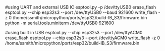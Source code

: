 


#using UART and external USB IC
esptool.py -p /dev/ttyUSB0 erase_flash
esptool.py --chip esp32s3 --port /dev/ttyUSB0 --baud 921600 write_flash -z 0 /home/ssmith/micropython/ports/esp32/build-IB_S3/firmware.bin
python -m serial.tools.miniterm  /dev/ttyUSB0 921600

#using built in USB
esptool.py --chip esp32s3 --port /dev/ttyACM0 erase_flash
esptool.py --chip esp32s3 --port /dev/ttyACM0 write_flash -z 0 /home/ssmith/micropython/ports/esp32/build-IB_S3/firmware.bin

